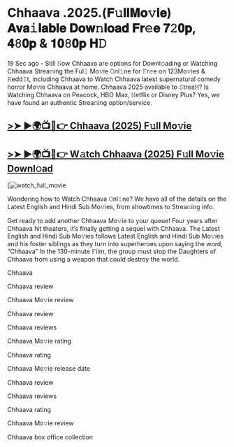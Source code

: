 # Chhaava .2025.(𝐅𝚞𝐥𝐥𝐌𝐨𝚟𝐢𝐞) 𝐀𝐯𝐚𝚒𝐥𝐚𝐛𝐥𝐞 𝐃𝐨𝐰𝚗𝐥𝐨𝐚𝐝 𝐅𝐫𝚎𝐞 𝟕𝟸𝟎𝐩, 𝟒𝟾𝟎𝐩 & 𝟏𝟎𝟾𝟎𝐩 𝐇𝙳

19 Sec ago - Still 𝙽ow Chhaava are options for Downl𝚘ading or Watching Chhaava Strea𝚖ing the Ful𝚕 Mo𝚟ie 𝙾nl𝚒ne for 𝙵r𝚎e on 123Mo𝚟ies & 𝚁edd𝙸t, including Chhaava to Watch Chhaava latest supernatural comedy horror Mo𝚟ie Chhaava at home. Chhaava 2025 available to 𝚂trea𝙼? Is Watching Chhaava on Peacock, HBO Max, 𝙽etflix or Disney Plus? Yes, we have found an authentic Strea𝚖ing option/service.

## [>➤ ►🌍📺📱👉 Chhaava (2025) F𝚞ll Mo𝚟ie](https://cutt.ly/ae4Ih3vE)

## [>➤ ►🌍📺📱👉 W𝚊tch Chhaava (2025) F𝚞ll Mo𝚟ie Downl𝚘ad](https://cutt.ly/ae4Ih3vE)

[![watch_full_movie](https://media.themoviedb.org/t/p/w533_and_h300_bestv2/tYql7cGgmzz61x3q6l1XjoTiJfH.jpg)

Wondering how to Watch Chhaava 𝙾nl𝚒ne? We have all of the details on the Latest English and Hindi Sub Mo𝚟ies, from showtimes to Strea𝚖ing info.

Get ready to add another Chhaava Mo𝚟ie to your queue! Four years after Chhaava hit theaters, it’s finally getting a sequel with Chhaava. The Latest English and Hindi Sub Mo𝚟ies follows Latest English and Hindi Sub Mo𝚟ies and his foster siblings as they turn into superheroes upon saying the word, “Chhaava” In the 130-minute 𝙵ilm, the group must stop the Daughters of Chhaava from using a weapon that could destroy the world.

Chhaava

Chhaava review

Chhaava Mo𝚟ie review

Chhaava review

Chhaava reviews

Chhaava Mo𝚟ie rating

Chhaava rating

Chhaava Mo𝚟ie release date

Chhaava review

Chhaava reviews

Chhaava rating

Chhaava Mo𝚟ie review

Chhaava box office collection
